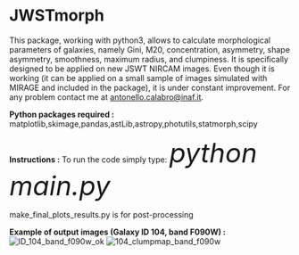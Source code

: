 # JWSTmorph

This package, working with python3, allows to calculate morphological parameters of galaxies, namely Gini, M20, concentration, asymmetry, shape asymmetry, smoothness, maximum radius, and clumpiness. It is specifically designed to be applied on new JSWT NIRCAM images.
Even though it is working (it can be applied on a small sample of images simulated with MIRAGE and included in the package), it is under constant improvement. For any problem contact me at antonello.calabro@inaf.it.

<strong>Python packages required :</strong>
matplotlib,skimage,pandas,astLib,astropy,photutils,statmorph,scipy

<strong>Instructions :</strong>
To run the code simply type: <i> <font size="10"> python main.py </i> </font>


make_final_plots_results.py is for post-processing

<strong>Example of output images (Galaxy ID 104, band F090W) :</strong>
![ID_104_band_f090w_ok](https://user-images.githubusercontent.com/12728781/178595197-63f5971b-51e8-43c5-960f-f278e7245674.png)
![104_clumpmap_band_f090w](https://user-images.githubusercontent.com/12728781/178595024-9d1030fe-c87a-4061-befe-66da95611c0a.png)

